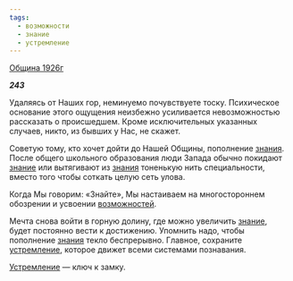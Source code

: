 ```yaml
---
tags:
  - возможности
  - знание
  - устремление
---
```

[Община 1926г](https://127.0.0.1:4002/agni/1926)

___243___

Удаляясь от Наших гор, неминуемо почувствуете тоску. Психическое основание этого ощущения неизбежно усиливается невозможностью рассказать о происшедшем. Кроме исключительных указанных случаев, никто, из бывших у Нас, не скажет.   

Советую тому, кто хочет дойти до Нашей Общины, пополнение [знания](../../../tags/#[знание](../../../tags/#знание)). После общего школьного образования люди Запада обычно покидают [знание](../../../tags/#знание) или вытягивают из [знания](../../../tags/#[знание](../../../tags/#знание)) тоненькую нить специальности, вместо того чтобы соткать целую сеть улова.   

Когда Мы говорим: «Знайте», Мы настаиваем на многостороннем обозрении и усвоении [возможностей](../../../tags/#возможности).   

Мечта снова войти в горную долину, где можно увеличить [знание](../../../tags/#знание), будет постоянно вести к достижению. Упомнить надо, чтобы пополнение [знания](../../../tags/#[знание](../../../tags/#знание)) текло беспрерывно. Главное, сохраните [устремление](../../../tags/#устремление), которое движет всеми системами познавания.   

[Устремление](../../../tags/#устремление) — ключ к замку.   

